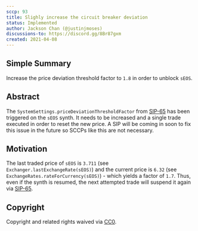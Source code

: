 ```yaml
---
sccp: 93
title: Slighly increase the circuit breaker deviation
status: Implemented
author: Jackson Chan (@justinjmoses)
discussions-to: https://discord.gg/8Br87gxm
created: 2021-04-08
---
```


<!--You can leave these HTML comments in your merged SCCP and delete the visible duplicate text guides, they will not appear and may be helpful to refer to if you edit it again. This is the suggested template for new SCCPs. Note that an SCCP number will be assigned by an editor. When opening a pull request to submit your SCCP, please use an abbreviated title in the filename, `sccp-draft_title_abbrev.md`. The title should be 44 characters or less.-->

## Simple Summary

<!--"If you can't explain it simply, you don't understand it well enough." Provide a simplified and layman-accessible explanation of the SCCP.-->

Increase the price deviation threshold factor to `1.8` in order to unblock `sEOS`.

## Abstract

<!--A short (~200 word) description of the variable change proposed.-->

The `SystemSettings.priceDeviationThresholdFactor` from [SIP-65](../sips/sip-65.md) has been triggered on the `sEOS` synth. It needs to be increased and a single trade executed in order to reset the new price. A SIP will be coming in soon to fix this issue in the future so SCCPs like this are not necessary.

## Motivation

<!--The motivation is critical for SCCPs that want to update variables within Synthetix. It should clearly explain why the existing variable is not incentive aligned. SCCP submissions without sufficient motivation may be rejected outright.-->

The last traded price of `sEOS` is `3.711` (see `Exchanger.lastExchangeRate(sEOS)`) and the current price is `6.32` (see `ExchangeRates.rateForCurrency(sEOS)`) - which yields a factor of `1.7`. Thus, even if the synth is resumed, the next attempted trade will suspend it again via [SIP-65](../sips/sip-65.md).

## Copyright

Copyright and related rights waived via [CC0](https://creativecommons.org/publicdomain/zero/1.0/).

